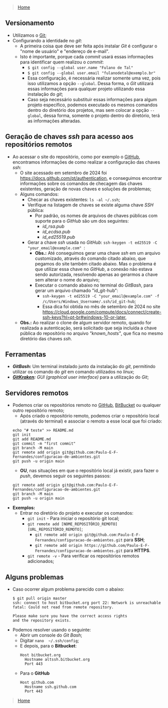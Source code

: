 > [Home](../README.md)

## Versionamento

- Utilizamos o [Git](https://git-scm.com/);
- Configurando a identidade no _git_:
  - A primeira coisa que deve ser feita após instalar _Git_ é configurar o "nome de usuário" e "endereço de e-mail".
  - Isto é importante, porque cada _commit_ usará essas informações para identificar quem realizou o _commit_:
    - `$ git config --global user.name "Fulano de Tal"`
    - `$ git config --global user.email "fulanodetal@exemplo.br"`
    - Essa configuração, é necessária realizar somente uma vez, pois isso utilizamos a opção `--global`. Dessa forma, o _Git_ utilizará essas informações para qualquer projeto utilizando essa instalação do _git_;
    - Caso seja necessário substituir essas informações para algum projeto específico, podemos executado os mesmos comandos dentro do diretório dos projetos, mas sem colocar a opção `--global`, dessa forma, somente o projeto dentro do diretório, terá as informações alteradas.

## Geração de chaves _ssh_ para acesso aos repositórios remotos

- Ao acessar o site do repositório, como por exemplo o [GitHub](https://github.com/), encontramos informações de como realizar a configuração das chaves _ssh_:
  - O site acessado em setembro de 2024 foi https://docs.github.com/pt/authentication, e conseguimos encontrar informações sobre os comandos de checagem das chaves existentes, geração de novas chaves e soluções de problemas;
  - Alguns comandos:
    - Checar as chaves existentes: `ls -al ~/.ssh`;
    - Verifique na listagem de chaves se existe alguma chave _SSH_ pública:
      - Por padrão, os nomes de arquivos de chaves públicas com suporte para o _GitHub_ são um dos seguintes:
        - _id_rsa.pub_
        - _id_ecdsa.pub_
        - _id_ed25519.pub_
    - Gerar a chave _ssh_ usada no _GitHub_: `ssh-keygen -t ed25519 -C "your_email@example.com" `:
      - **Obs.:** Até conseguimos gerar uma chave _ssh_ em um arquivo customizado, através do comando citado abaixo, que pegamos do site também citado abaixo. Mas o problema é que utilizar essa chave no _GitHub_, a conexão não estava sendo autorizada, resolvendo apenas ao gerarmos a chave sem alterar o nome do arquivo;
      - Executar o comando abaixo no terminal do _GitBash_, para gerar um arquivo chamado "id_git-hub":
        - `ssh-keygen -t ed25519 -C "your_email@example.com" -f /c/Users/Windows_Username/.ssh/id_git-hub`;
        - Essa dica foi obtida no mês de setembro de 2024 no site https://cloud.google.com/compute/docs/connect/create-ssh-keys?hl=pt-br#windows-10-or-later,
  - **Obs.:** Ao realizar o clone de algum servidor remoto, quando for realizada a autenticação, será solicitado que seja incluída a chave pública do repositório no arquivo _"known_hosts"_, que fica no mesmo diretório das chaves _ssh_.

## Ferramentas
- _**GitBash:**_ Um terminal instalado junto da instalação do _git_, permitindo utilizar os comando do _git_ em comando utilizados no _linux_; 
- _**[GitKraken](https://www.gitkraken.com/):**_ _GUI (graphical user interface)_ para a utilização do _Git_;

## Servidores remotos
- Podemos criar os repositórios remoto no [GitHub](https://github.com/), [BitBucket](https://bitbucket.org/) ou qualquer outro repositório remoto;
  - Após criado o repositório remoto, podemos criar o repositório local (através do terminal) e associar o remoto a esse local que foi criado:
  ```
  echo "# teste" >> README.md
  git init
  git add README.md
  git commit -m "first commit"
  git branch -M main
  git remote add origin git@github.com:Paulo-E-F-Fernandes/configuracao-de-ambientes.git
  git push -u origin main
  ```
  - **OU**, nas situações em que o repositório local já existir, para fazer o _push_, devemos seguir os seguintes passos:
  ```
  git remote add origin git@github.com:Paulo-E-F-Fernandes/configuracao-de-ambientes.git
  git branch -M main
  git push -u origin main
  ```
- **Exemplos:**
  - Entrar no diretório do projeto e executar os comandos:
    - `git init` - Para iniciar o repositório git local;
	- `git remote add [NOME_REPOSITÓRIO_REMOTO] [URL_REPOSITÓRIO_REMOTO]`;
	  - `git remote add origin git@github.com:Paulo-E-F-Fernandes/configuracao-de-ambientes.git` para **SSH**;
	  - `git remote add origin https://github.com/Paulo-E-F-Fernandes/configuracao-de-ambientes.git` para **HTTPS**.
	- `git remote -v` - Para verificar os repositórios remotos adicionados;

## Alguns problemas
- Caso ocorrer algum problema parecido com o abaixo:
  ```
  $ git pull origin master
  ssh: connect to host bitbucket.org port 22: Network is unreachable
  fatal: Could not read from remote repository.

  Please make sure you have the correct access rights
  and the repository exists.
  ```
- Podemos resolver usando o seguinte:
  - Abrir um console do *Git Bash*;
  - Digitar `nano  ~/.ssh/config`;
  - E depois, para o **Bitbucket**:
    ```
    Host bitbucket.org
      Hostname altssh.bitbucket.org
      Port 443
    ```
  - Para o **GitHub**
	```
	Host github.com
	  Hostname ssh.github.com
	  Port 443
	```

> [Home](../README.md)